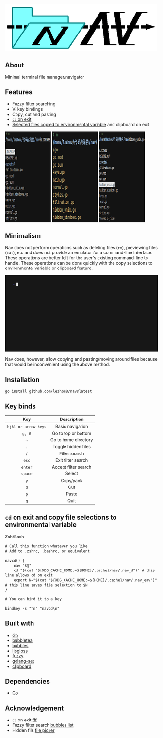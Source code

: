 <p>
<img src="assets/logo.png" alt="nav" width="500">
</p>

## About

Minimal terminal file manager/navigator

## Features
- Fuzzy filter searching
- Vi key bindings
- Copy, cut and pasting
- [`cd` on exit](#cd-on-exit-and-copy-file-selections-to-environmental-variable)
- [Selected files copied to environmental variable](#cd-on-exit-and-copy-file-selections-to-environmental-variable) and clipboard on exit

<p>
<img src="assets/feature_screenshot.png" alt="screenshot" width="30%" height="300">
<img src="assets/feature_screenshot_filter.png" alt="filter" width="30%" height="300">
<img src="assets/feature_screenshot_yank.png" alt="yank" width="30%" height="300">
</p>

## Minimalism

Nav does not perform operations such as deleting files (`rm`), previewing files (`cat`), etc and does not provide an emulator for a command-line interface. These operations are better left for the user's existing command-line to handle. These operations can be done quickly with the copy selections to environmental variable or clipboard feature.

<p>
<img src="assets/select_demo.gif" alt="select_demo">
</p>

Nav does, however, allow copying and pasting/moving around files because that would be inconvenient using the above method.

## Installation

```{go}
go install github.com/lezhou8/nav@latest
```

## Key binds

| Key | Description |
| :-: | :---------: |
| `hjkl or arrow keys` | Basic navigation |
| `g, G` | Go to top or bottom |
| `~` | Go to home directory |
| `.` | Toggle hidden files |
| `/` | Filter search |
| `esc` | Exit filter search |
| `enter` | Accept filter search |
| `space` | Select |
| `y` | Copy/yank |
| `d` | Cut |
| `p` | Paste |
| `q` | Quit |

## `cd` on exit and copy file selections to environmental variable

Zsh/Bash

```{sh}
# Call this function whatever you like
# Add to .zshrc, .bashrc, or equivalent

navcd() {
	nav "$@"
	cd "$(cat "${XDG_CACHE_HOME:=${HOME}/.cache}/nav/.nav_d")" # this line allows cd on exit
	export N="$(cat "${XDG_CACHE_HOME:=${HOME}/.cache}/nav/.nav_env")" # this line saves file selection to $N
}
```

```{sh}
# You can bind it to a key

bindkey -s "^n" "navcd\n"
```

## Built with

- [Go](https://golang.org/)
- [bubbletea](https://github.com/charmbracelet/bubbletea)
- [bubbles](https://github.com/charmbracelet/bubbles)
- [lipgloss](https://github.com/charmbracelet/lipgloss)
- [fuzzy](https://github.com/sahilm/fuzzy)
- [golang-set](https://github.com/deckarep/golang-set)
- [clipboard](https://github.com/atotto/clipboard)

## Dependencies
- [Go](https://golang.org/)

## Acknowledgement

- `cd` on exit [fff](https://github.com/dylanaraps/fff/tree/master)
- Fuzzy filter search [bubbles list](https://github.com/charmbracelet/bubbles/tree/master/list)
- Hidden fils [file picker](https://github.com/charmbracelet/bubbles/tree/master/filepicker)
